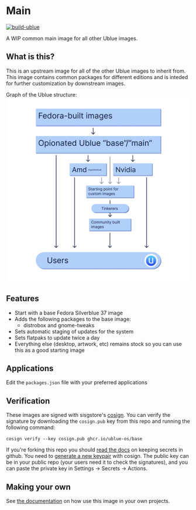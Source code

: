# Main

[![build-ublue](https://github.com/ublue-os/main/actions/workflows/build.yml/badge.svg)](https://github.com/ublue-os/main/actions/workflows/build.yml)

A WIP common main image for all other Ublue images.

## What is this?

This is an upstream image for all of the other Ublue images to inherit from. This image contains common packages for different editions and is inteded for further customization by downstream images.

Graph of the Ublue structure:
![Graph of the Ublue structure. Fedora-built images on the top, and only the opionated main aka this image inherits from it. Users is on the bottom, and users get the Ublue main image, a hypothetical image intended for Amd gpus and another existing one for Nvidia gpus. A startingpoint image inherits from the main, Amd and Nvidia images, and it is inteded for further customization by tinkerers into community-built images.](ublue-structure-graph.png)

## Features

- Start with a base Fedora Silverblue 37 image
- Adds the following packages to the base image:
  - distrobox and gnome-tweaks
- Sets automatic staging of updates for the system
- Sets flatpaks to update twice a day
- Everything else (desktop, artwork, etc) remains stock so you can use this as a good starting image

## Applications

Edit the `packages.json` file with your preferred applications

## Verification

These images are signed with sisgstore's [cosign](https://docs.sigstore.dev/cosign/overview/). You can verify the signature by downloading the `cosign.pub` key from this repo and running the following command:

    cosign verify --key cosign.pub ghcr.io/ublue-os/base

If you're forking this repo you should [read the docs](https://docs.github.com/en/actions/security-guides/encrypted-secrets) on keeping secrets in github. You need to [generate a new keypair](https://docs.sigstore.dev/cosign/overview/) with cosign. The public key can be in your public repo (your users need it to check the signatures), and you can paste the private key in Settings -> Secrets -> Actions.

## Making your own

See [the documentation](https://ublue.it/making-your-own/) on how use this image in your own projects.
